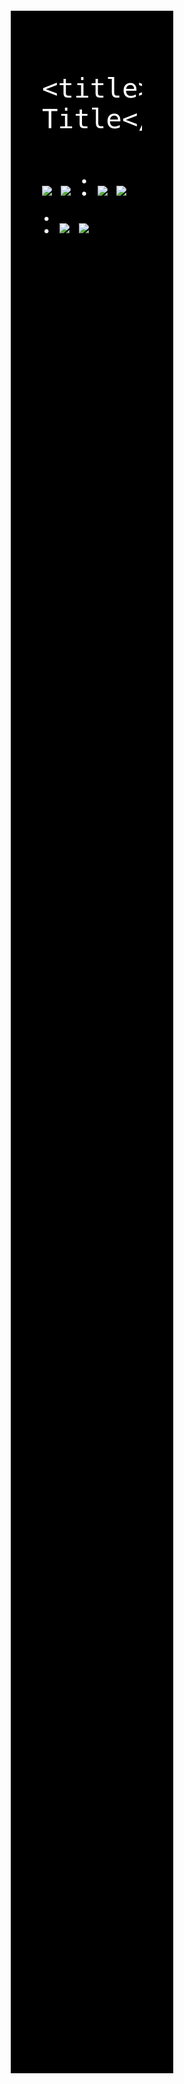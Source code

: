 
 <!DOCTYPE html>
<html>
<head>
    <meta charset="utf-8" />
    
    <title>Page Title</title>
   <script>
   function toDou(n){
if(n<10){
    return '0'+n;

}
else{
    return''+n;
}   }
 window.onload=function(){
var aImg=document.getElementsByTagName('img');
function tick(){
var oDate=new Date();
var str=toDou(oDate.getHours())+toDou(oDate.getMinutes())+toDou(oDate.getSeconds());
for(var i=0;i<aImg.length;i++)
{
    aImg[i].src='img/'+str.charAt(i)+'.png';
}
}
setInterval(tick,1000);
tick();

 }  ;
   </script>
</head>
<body style="background:black;color:white;margin:350px;
font-size:50px;">
    <img src="img/0.png"/>
    <img src="img/0.png"/>
    :
    <img src="img/0.png"/>
    <img src="img/0.png"/>
    :
    <img src="img/0.png"/>
    <img src="img/0.png"/>
</body>
</html>
